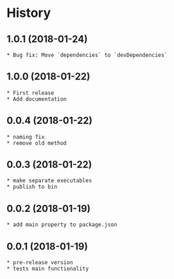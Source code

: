 # History

## 1.0.1 (2018-01-24)
    * Bug fix: Move `dependencies` to `devDependencies`

## 1.0.0 (2018-01-22)
    * First release
    * Add documentation

## 0.0.4 (2018-01-22)
    * naming fix
    * remove old method

## 0.0.3 (2018-01-22)
    * make separate executables
    * publish to bin

## 0.0.2 (2018-01-19)
    * add main property to package.json

## 0.0.1 (2018-01-19)
    * pre-release version
	* tests main functionality